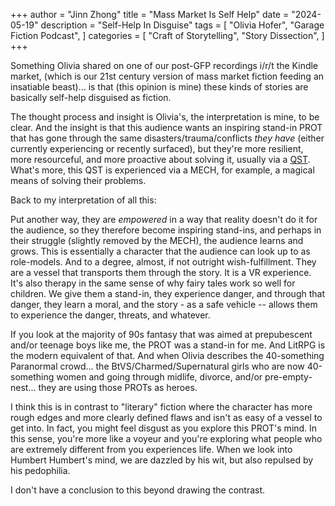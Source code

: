 +++
author = "Jinn Zhong"
title = "Mass Market Is Self Help"
date = "2024-05-19"
description = "Self-Help In Disguise"
tags = [
    "Olivia Hofer",
    "Garage Fiction Podcast",
]
categories = [
    "Craft of Storytelling",
    "Story Dissection",
]
+++

Something Olivia shared on one of our post-GFP recordings i/r/t the Kindle market, (which is our 21st century version of mass market fiction feeding an insatiable beast)... is that (this opinion is mine) these kinds of stories are basically self-help disguised as fiction.

The thought process and insight is Olivia's, the interpretation is mine, to be clear. And the insight is that this audience wants an inspiring stand-in PROT that has gone through the same disasters/trauma/conflicts _they have_ (either currently experiencing or recently surfaced), but they're more resilient, more resourceful, and more proactive about solving it, usually via a [QST](https://journal.jinnzhong.com/tags/qst/). What's more, this QST is experienced via a MECH, for example, a magical means of solving their problems. 

Back to my interpretation of all this: 

Put another way, they are _empowered_ in a way that reality doesn't do it for the audience, so they therefore become inspiring stand-ins, and perhaps in their struggle (slightly removed by the MECH), the audience learns and grows. This is essentially a character that the audience can look up to as role-models. And to a degree, almost, if not outright wish-fulfillment. They are a vessel that transports them through the story. It is a VR experience. It's also therapy in the same sense of why fairy tales work so well for children. We give them a stand-in, they experience danger, and through that danger, they learn a moral, and the story - as a safe vehicle -- allows them to experience the danger, threats, and whatever.

If you look at the majority of 90s fantasy that was aimed at prepubescent and/or teenage boys like me, the PROT was a stand-in for me. And LitRPG is the modern equivalent of that. And when Olivia describes the 40-something Paranormal crowd... the BtVS/Charmed/Supernatural girls who are now 40-something women and going through midlife, divorce, and/or pre-empty-nest... they are using those PROTs as heroes.

I think this is in contrast to "literary" fiction where the character has more rough edges and more clearly defined flaws and isn't as easy of a vessel to get into. In fact, you might feel disgust as you explore this PROT's mind. In this sense, you're more like a voyeur and you're exploring what people who are extremely different from you experiences life. When we look into Humbert Humbert's mind, we are dazzled by his wit, but also repulsed by his pedophilia. 

I don't have a conclusion to this beyond drawing the contrast.

